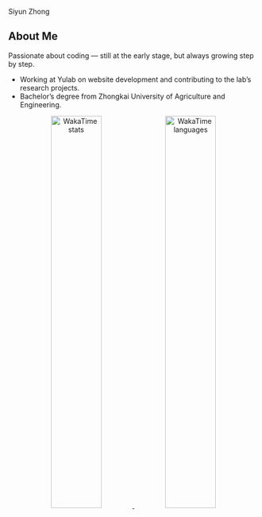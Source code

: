 Siyun Zhong 

## About Me

Passionate about coding — still at the early stage, but always growing step by step.

- Working at Yulab on website development and contributing to the lab’s research projects.
- Bachelor’s degree from Zhongkai University of Agriculture and Engineering.


<p align="center">
  <a href="https://wakatime.com/">
    <img src="https://wakatime.com/share/@5775539e-74e8-4244-b8c3-666330d745bb/e3980dbb-0195-49bc-a184-c4ab9d3bed0a.png" alt="WakaTime stats" width="45%">
  </a>
  <a href="https://wakatime.com/">
    <img src="https://wakatime.com/share/@5775539e-74e8-4244-b8c3-666330d745bb/6726ed01-3ad0-4d62-802a-65123a68636b.png" alt="WakaTime languages" width="45%">
  </a>
</p>
